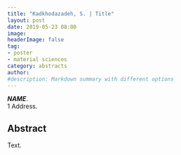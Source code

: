 ```yaml
---
title: "Kadkhodazadeh, S. | Title"
layout: post
date: 2019-05-23 08:00
image:
headerImage: false
tag:
- poster
- material sciences
category: abstracts
author:
#description: Markdown summary with different options
---
```


_**NAME**_.<br/>
1 Address.<br/>

## Abstract

Text.<br/>
